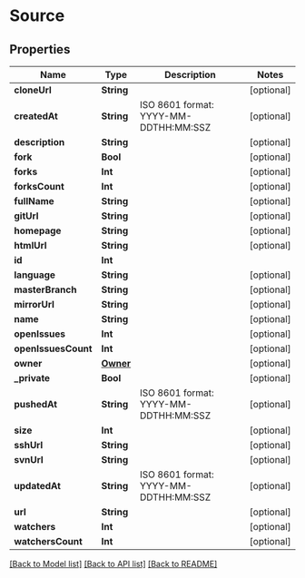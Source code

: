 # Source

## Properties
Name | Type | Description | Notes
------------ | ------------- | ------------- | -------------
**cloneUrl** | **String** |  | [optional] 
**createdAt** | **String** | ISO 8601 format: YYYY-MM-DDTHH:MM:SSZ | [optional] 
**description** | **String** |  | [optional] 
**fork** | **Bool** |  | [optional] 
**forks** | **Int** |  | [optional] 
**forksCount** | **Int** |  | [optional] 
**fullName** | **String** |  | [optional] 
**gitUrl** | **String** |  | [optional] 
**homepage** | **String** |  | [optional] 
**htmlUrl** | **String** |  | [optional] 
**id** | **Int** |  | 
**language** | **String** |  | [optional] 
**masterBranch** | **String** |  | [optional] 
**mirrorUrl** | **String** |  | [optional] 
**name** | **String** |  | [optional] 
**openIssues** | **Int** |  | [optional] 
**openIssuesCount** | **Int** |  | [optional] 
**owner** | [**Owner**](Owner.md) |  | [optional] 
**_private** | **Bool** |  | [optional] 
**pushedAt** | **String** | ISO 8601 format: YYYY-MM-DDTHH:MM:SSZ | [optional] 
**size** | **Int** |  | [optional] 
**sshUrl** | **String** |  | [optional] 
**svnUrl** | **String** |  | [optional] 
**updatedAt** | **String** | ISO 8601 format: YYYY-MM-DDTHH:MM:SSZ | [optional] 
**url** | **String** |  | [optional] 
**watchers** | **Int** |  | [optional] 
**watchersCount** | **Int** |  | [optional] 

[[Back to Model list]](../README.md#documentation-for-models) [[Back to API list]](../README.md#documentation-for-api-endpoints) [[Back to README]](../README.md)



